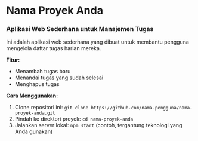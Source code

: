 # Nama Proyek Anda
### Aplikasi Web Sederhana untuk Manajemen Tugas

Ini adalah aplikasi web sederhana yang dibuat untuk membantu pengguna mengelola daftar tugas harian mereka.

**Fitur:**
- Menambah tugas baru
- Menandai tugas yang sudah selesai
- Menghapus tugas

**Cara Menggunakan:**
1. Clone repositori ini: `git clone https://github.com/nama-pengguna/nama-proyek-anda.git`
2. Pindah ke direktori proyek: `cd nama-proyek-anda`
3. Jalankan server lokal: `npm start` (contoh, tergantung teknologi yang Anda gunakan)
